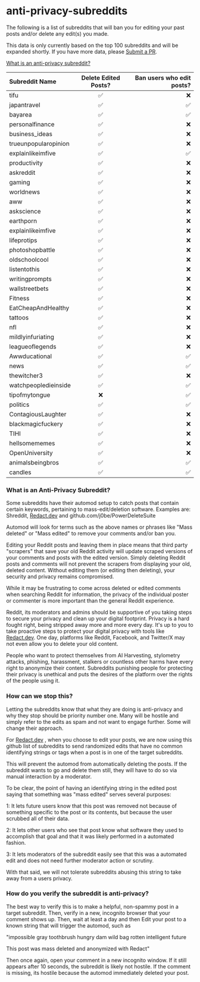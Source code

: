# anti-privacy-subreddits
The following is a list of subreddits that will ban you for editing your past posts and/or delete any edit(s) you made.

This data is only currently based on the top 100 subreddits and will be expanded shortly. If you have more data, please [Submit a PR](https://github.com/harknesslabs/anti-privacy-subreddits/pulls).

[What is an anti-privacy subreddit?](#what-is-an-anti-privacy-subreddit)

| Subreddit Name | Delete Edited Posts? | Ban users who edit posts? |
| :---         |     :---:      |          ---: |
| tifu   | ✅     |  ❌    |
| japantravel   | ✅     | ✅    |
| bayarea   | ✅     | ✅    |
|  personalfinance  | ✅     |  ❌    |
|   business_ideas | ✅     |  ❌    |
|  trueunpopularopinion  | ✅     |  ❌    |
|   explainlikeimfive | ✅     | ✅    |
| productivity   | ✅     |  ❌    |
|  askreddit  | ✅     |  ❌    |
|  gaming  | ✅     |  ❌    |
|  worldnews  | ✅     |  ❌    |
|  aww  | ✅     |  ❌    |
|  askscience  | ✅     |  ❌    |
|  earthporn  | ✅     |  ❌    |
| explainlikeimfive   | ✅     |  ❌    |
|  lifeprotips  | ✅     |  ❌    |
|  photoshopbattle  | ✅     |  ❌    |
|  oldschoolcool  | ✅     |  ❌    |
|  listentothis  | ✅     |  ❌    |
|  writingprompts  | ✅     |  ❌    |
|  wallstreetbets  | ✅     |  ❌    |
|  Fitness  | ✅     |  ❌    |
|   EatCheapAndHealthy | ✅     |  ❌    |
|  tattoos  | ✅     |  ❌    |
| nfl   | ✅     |  ❌    |
|  mildlyinfuriating  | ✅     |  ❌    |
|  leagueoflegends  | ✅     |  ❌    |
|  Awwducational  | ✅     | ✅    |
|  news  | ✅     | ✅    |
|  thewitcher3  | ✅     |  ❌    |
|  watchpeopledieinside  | ✅     | ✅    |
|  tipofmytongue  |  ❌     | ✅    |
|  politics  | ✅     | ✅    |
|  ContagiousLaughter  | ✅     |  ❌    |
|  blackmagicfuckery   | ✅     |  ❌    |
|  TIHI  | ✅     |  ❌    |
|  hellsomememes  | ✅     |  ❌    |
|  OpenUniversity   | ✅     |  ❌    |
|  animalsbeingbros  | ✅     | ✅    |
|  candles  | ✅     | ✅    |

### What is an Anti-Privacy Subreddit?

Some subreddits have their automod setup to catch posts that contain certain keywords, pertaining to mass-edit/deletion software.
Examples are:
Shreddit, [Redact.dev](https://redact.dev) and github.com/j0be/PowerDeleteSuite

Automod will look for terms such as the above names or phrases like "Mass deleted" or "Mass edited" to remove your comments and/or ban you.

Editing your Reddit posts and leaving them in place means that third party "scrapers" that save your old Reddit activity will update scraped versions of your comments and posts with the edited version. Simply deleting Reddit posts and comments will not prevent the scrapers from displaying your old, deleted content. Without editing them (or editing then deleting), your security and privacy remains compromised.

While it may be frustrating to come across deleted or edited comments when searching Reddit for information, the privacy of the individual poster or commenter is more important than the general Reddit experience. 

Reddit, its moderators and admins should be supportive of you taking steps to secure your privacy and clean up your digital footprint. Privacy is a hard fought right, being stripped away more and more every day. It's up to you to take proactive steps to protect your digital privacy with tools like [Redact.dev](https://redact.dev). One day, platforms like Reddit, Facebook, and Twitter/X may not even allow you to delete your old content.

People who want to protect themselves from AI Harvesting, stylometry attacks, phishing, harassment, stalkers or countless other harms have every right to anonymize their content. Subreddits punishing people for protecting their privacy is unethical and puts the desires of the platform over the rights of the people using it.

### How can we stop this?

Letting the subreddits know that what they are doing is anti-privacy and why they stop should be priority number one. Many will be hostile and simply refer to the edits as spam and not want to engage further. Some will change their approach.

For [Redact.dev](https://redact.dev) , when you choose to edit your posts, we are now using this github list of subreddits to send randomized edits that have no common identifying strings or tags when a post is in one of the target subreddits. 

This will prevent the automod from automatically deleting the posts. If the subreddit wants to go and delete them still, they will have to do so via manual interaction by a moderator. 

To be clear, the point of having an identifying string in the edited post saying that something was "mass edited" serves several purposes:

1: It lets future users know that this post was removed not because of something specific to the post or its contents, but because the user scrubbed all of their data.

2: It lets other users who see that post know what software they used to accomplish that goal and that it was likely performed in a automated fashion.

3: It lets moderators of the subreddit easily see that this was a automated edit and does not need further moderator action or scrutiny.

With that said, we will not tolerate subreddits abusing this string to take away from a users privacy.



### How do you verify the subreddit is anti-privacy?

The best way to verify this is to make a helpful, non-spammy post in a target subreddit. Then, verify in a new, incognito browser that your comment shows up.
Then, wait at least a day and then Edit your post to a known string that will trigger the automod, such as 

"impossible gray toothbrush hungry dam wild bag rotten intelligent future

This post was mass deleted and anonymized with Redact"

Then once again, open your comment in a new incognito window. If it still appears after 10 seconds, the subreddit is likely not hostile. If the comment is missing, its hostile because the automod immediately deleted your post.
